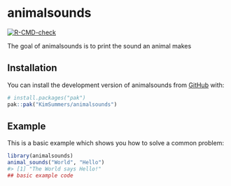 
<!-- README.md is generated from README.Rmd. Please edit that file -->

# animalsounds

<!-- badges: start -->

[![R-CMD-check](https://github.com/KimSummers/animalsounds/actions/workflows/R-CMD-check.yaml/badge.svg)](https://github.com/KimSummers/animalsounds/actions/workflows/R-CMD-check.yaml)
<!-- badges: end -->

The goal of animalsounds is to print the sound an animal makes

## Installation

You can install the development version of animalsounds from
[GitHub](https://github.com/) with:

``` r
# install.packages("pak")
pak::pak("KimSummers/animalsounds")
```

## Example

This is a basic example which shows you how to solve a common problem:

``` r
library(animalsounds)
animal_sounds("World", "Hello")
#> [1] "The World says Hello!"
## basic example code
```
